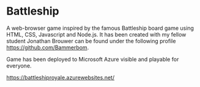 # Battleship
A web-browser game inspired by the famous Battleship board game using HTML, CSS, Javascript and Node.js. It has been created with my fellow student Jonathan Brouwer can be found under the following profile https://github.com/Bammerbom.

Game has been deployed to Microsoft Azure visible and playable for everyone.

https://battleshiproyale.azurewebsites.net/
